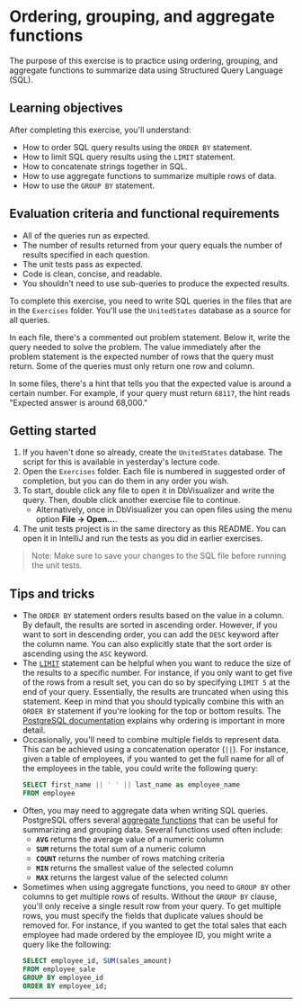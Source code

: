 # Ordering, grouping, and aggregate functions

The purpose of this exercise is to practice using ordering, grouping, and aggregate functions to summarize data using Structured Query Language (SQL).

## Learning objectives

After completing this exercise, you'll understand:

* How to order SQL query results using the `ORDER BY` statement.
* How to limit SQL query results using the `LIMIT` statement.
* How to concatenate strings together in SQL.
* How to use aggregate functions to summarize multiple rows of data.
* How to use the `GROUP BY` statement.

## Evaluation criteria and functional requirements

* All of the queries run as expected.
* The number of results returned from your query equals the number of results specified in each question.
* The unit tests pass as expected.
* Code is clean, concise, and readable.
* You shouldn't need to use sub-queries to produce the expected results.

To complete this exercise, you need to write SQL queries in the files that are in the `Exercises` folder. You'll use the `UnitedStates` database as a source for all queries.

In each file, there's a commented out problem statement. Below it, write the query needed to solve the problem. The value immediately after the problem statement is the expected number of rows that the query must return. Some of the queries must only return one row and column.

In some files, there's a hint that tells you that the expected value is around a certain number. For example, if your query must return `68117`, the hint reads "Expected answer is around 68,000."

## Getting started

1. If you haven't done so already, create the `UnitedStates` database. The script for this is available in yesterday's lecture code.
2. Open the `Exercises` folder. Each file is numbered in suggested order of completion, but you can do them in any order you wish.
3. To start, double click any file to open it in DbVisualizer and write the query. Then, double click another exercise file to continue.
   - Alternatively, once in DbVisualizer you can open files using the menu option **File -> Open...**.
4. The unit tests project is in the same directory as this README. You can open it in IntelliJ and run the tests as you did in earlier exercises.

> Note: Make sure to save your changes to the SQL file before running the unit tests.

## Tips and tricks

* The `ORDER BY` statement orders results based on the value in a column. By default, the results are sorted in ascending order. However, if you want to sort in descending order, you can add the `DESC` keyword after the column name. You can also explicitly state that the sort order is ascending using the `ASC` keyword.
* The [`LIMIT`][postgresql-limit] statement can be helpful when you want to reduce the size of the results to a specific number. For instance, if you only want to get five of the rows from a result set, you can do so by specifying `LIMIT 5` at the end of your query. Essentially, the results are truncated when using this statement. Keep in mind that you should typically combine this with an `ORDER BY` statement if you're looking for the top or bottom results. The [PostgreSQL documentation][postgresql-limit] explains why ordering is important in more detail.
* Occasionally, you'll need to combine multiple fields to represent data. This can be achieved using a concatenation operator (`||`). For instance, given a table of employees, if you wanted to get the full name for all of the employees in the table, you could write the following query:
    ```sql
    SELECT first_name || ' ' || last_name as employee_name
    FROM employee
    ```
* Often, you may need to aggregate data when writing SQL queries. PostgreSQL offers several [aggregate functions][postgresql-aggregate-functions] that can be useful for summarizing and grouping data. Several functions used often include:
    - **`AVG`** returns the average value of a numeric column
    - **`SUM`**  returns the total sum of a numeric column
    - **`COUNT`** returns the number of rows matching criteria
    - **`MIN`** returns the smallest value of the selected column
    - **`MAX`** returns the largest value of the selected column
* Sometimes when using aggregate functions, you need to `GROUP BY` other columns to get multiple rows of results. Without the `GROUP BY` clause, you'll only receive a single result row from your query. To get multiple rows, you must specify the fields that duplicate values should be removed for. For instance, if you wanted to get the total sales that each employee had made ordered by the employee ID, you might write a query like the following:
    ```sql
    SELECT employee_id, SUM(sales_amount)
    FROM employee_sale
    GROUP BY employee_id
    ORDER BY employee_id;
    ```

---

[postgresql-aggregate-functions]: https://www.postgresql.org/docs/current/functions-aggregate.html
[postgresql-limit]: https://www.postgresql.org/docs/current/queries-limit.html
